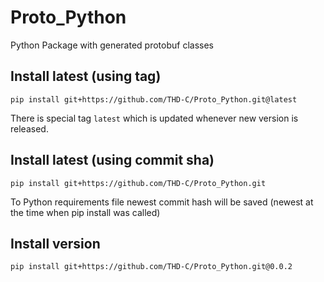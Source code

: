 # Proto_Python
Python Package with generated protobuf classes

## Install latest (using tag)
`pip install git+https://github.com/THD-C/Proto_Python.git@latest`

There is special tag `latest` which is updated whenever new version is released.

## Install latest (using commit sha)
`pip install git+https://github.com/THD-C/Proto_Python.git`

To Python requirements file newest commit hash will be saved (newest at the time when pip install was called)

## Install version
`pip install git+https://github.com/THD-C/Proto_Python.git@0.0.2`
